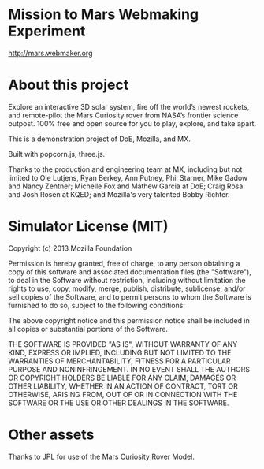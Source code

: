 Mission to Mars Webmaking Experiment
========

http://mars.webmaker.org

About this project
========

Explore an interactive 3D solar system, fire off the world’s newest rockets, and remote-pilot the Mars Curiosity rover from NASA’s frontier science outpost. 100% free and open source for you to play, explore, and take apart. 

This is a demonstration project of DoE, Mozilla, and MX.

Built with popcorn.js, three.js.

Thanks to the production and engineering team at MX, including but not limited to Ole Lutjens, Ryan Berkey, Ann Putney, Phil Starner, Mike Gadow and Nancy Zentner; Michelle Fox and Mathew Garcia at DoE; Craig Rosa and Josh Rosen at KQED; and Mozilla's very talented Bobby Richter.

Simulator License (MIT)
========

Copyright (c) 2013 Mozilla Foundation

Permission is hereby granted, free of charge, to any person obtaining a copy of this software and associated documentation files (the "Software"), to deal in the Software without restriction, including without limitation the rights to use, copy, modify, merge, publish, distribute, sublicense, and/or sell copies of the Software, and to permit persons to whom the Software is furnished to do so, subject to the following conditions:

The above copyright notice and this permission notice shall be included in all copies or substantial portions of the Software.

THE SOFTWARE IS PROVIDED "AS IS", WITHOUT WARRANTY OF ANY KIND, EXPRESS OR IMPLIED, INCLUDING BUT NOT LIMITED TO THE WARRANTIES OF MERCHANTABILITY, FITNESS FOR A PARTICULAR PURPOSE AND NONINFRINGEMENT. IN NO EVENT SHALL THE AUTHORS OR COPYRIGHT HOLDERS BE LIABLE FOR ANY CLAIM, DAMAGES OR OTHER LIABILITY, WHETHER IN AN ACTION OF CONTRACT, TORT OR OTHERWISE, ARISING FROM, OUT OF OR IN CONNECTION WITH THE SOFTWARE OR THE USE OR OTHER DEALINGS IN THE SOFTWARE.

Other assets
========

Thanks to JPL for use of the Mars Curiosity Rover Model.